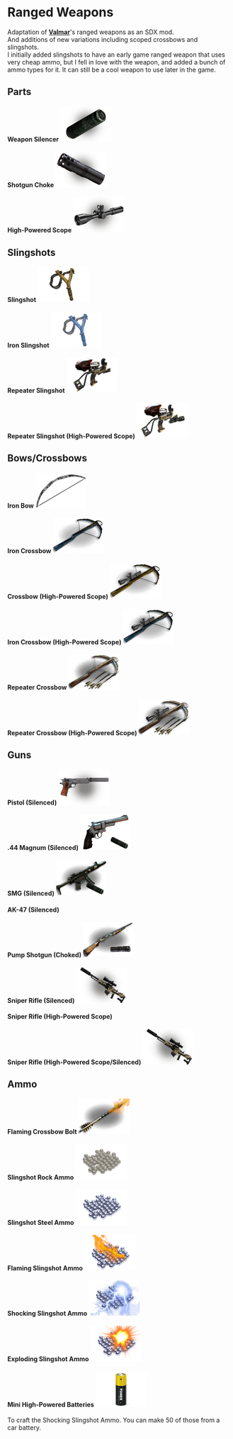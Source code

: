 <!--Read this in github to have all the visuals and formatting: https://github.com/manux32/7dtdSdxMods/tree/master/Manux_RangedWeapons-->
# Ranged Weapons
Adaptation of [**Valmar**](https://7daystodie.com/forums/showthread.php?32219-Valmar-s-Mod-Collection)'s ranged weapons as an SDX mod.  
And additions of new variations including scoped crossbows and slingshots.  
I initially added slingshots to have an early game ranged weapon that uses very cheap ammo, but I fell in love with the weapon, and added a bunch of ammo types for it. It can still be a cool weapon to use later in the game.

## Parts
#### Weapon Silencer ![img](Icons/gunSilencer.png)
#### Shotgun Choke ![img](Icons/gunChoke.png)
#### High-Powered Scope ![img](Icons/gunScope.png)  

## Slingshots
#### Slingshot ![img](Icons/slingshot.png)
#### Iron Slingshot ![img](Icons/ironSlingshot.png)
#### Repeater Slingshot ![img](Icons/slingshotRepeater.png)
#### Repeater Slingshot (High-Powered Scope) ![img](Icons/slingshotRepeaterHPScope.png)

## Bows/Crossbows
#### Iron Bow ![img](Icons/ironBow.png)
#### Iron Crossbow ![img](Icons/ironCrossbow.png)
#### Crossbow (High-Powered Scope) ![img](Icons/crossbowHPScope.png)
#### Iron Crossbow (High-Powered Scope) ![img](Icons/ironCrossbowHPScope.png)
#### Repeater Crossbow ![img](Icons/crossbowRepeater.png)
#### Repeater Crossbow (High-Powered Scope) ![img](Icons/crossbowRepeaterHPScope.png)

## Guns
#### Pistol (Silenced) ![img](Icons/gunPistolSilenced.png)
#### .44 Magnum (Silenced) ![img](Icons/gun44MagnumSilenced.png)
#### SMG (Silenced) ![img](Icons/gunMP5Silenced.png)
#### AK-47 (Silenced)
#### Pump Shotgun (Choked) ![img](Icons/gunPumpShotgunChoked.png)
#### Sniper Rifle (Silenced) ![img](Icons/SilencedSniper.png)
#### Sniper Rifle (High-Powered Scope)
#### Sniper Rifle (High-Powered Scope/Silenced) ![img](Icons/SilencedSniper.png)

## Ammo
#### Flaming Crossbow Bolt ![img](Icons/flamingCrossbowBolt.png)
#### Slingshot Rock Ammo ![img](Icons/slingshotRockAmmo.png)
#### Slingshot Steel Ammo ![img](Icons/slingshotSteelAmmo.png)
#### Flaming Slingshot Ammo ![img](Icons/flamingSlingshotAmmo.png)
#### Shocking Slingshot Ammo ![img](Icons/shockingSlingshotAmmo.png)
#### Exploding Slingshot Ammo ![img](Icons/explodingSlingshotAmmo.png)  

#### Mini High-Powered Batteries ![img](Icons/miniHPBattery.png)
To craft the Shocking Slingshot Ammo. You can make 50 of those from a car battery.


